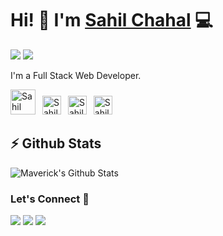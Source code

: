 # Hi! 👋 I'm [Sahil Chahal](https://twitter.com/devsahilchahal) 💻

[![](https://komarev.com/ghpvc/?username=dev-chahal&color=blue&label=Profile%20Views)](https://github.com/dev-chahal/dev-chahal)
[![](https://img.shields.io/github/followers/dev-chahal?label=GitHub%20Followers)](https://github.com/dev-chahal)

I'm a Full Stack Web Developer.

<!-- Socials -->
<a href="https://twitter.com/devsahilchahal"><img src="https://cdn.worldvectorlogo.com/logos/twitter-6.svg" title="Twitter" alt="Sahil Chahal Twitter profile" width="40"/></a>
&ensp;<a href="https://www.linkedin.com/in/sahil-chahal-2729b7217/"><img src="https://cdn.worldvectorlogo.com/logos/linkedin-icon-2.svg" title="Linkedin" alt="Sahil Chahal Linkedin account" width="30"/></a>
&ensp;<a href="https://www.instagram.com/__chahal_01"><img src="https://cdn.worldvectorlogo.com/logos/instagram-5.svg" title="Instagram" alt="Sahil Chahal Instagram profile" width="30"/></a>
&ensp;<a href="https://github.com/dev-chahal"><img src="https://cdn.worldvectorlogo.com/logos/github-icon-1.svg" title="GitHub" alt="Sahil Chahal GitHub profile" width="30"/></a>
<br>

## ⚡ Github Stats

![Maverick's Github Stats](https://github-readme-stats.vercel.app/api?username=dev-chahal&include_all_commits=true&count_private=true&show_icons=true&title_color=2B5BBD&icon_color=1124BB&text_color=A1A1A1&bg_color=0,000000,130F40)

### Let's Connect 🔗

[![](https://img.shields.io/badge/linkedin-%230077B5.svg?&style=for-the-badge&logo=linkedin&logoColor=white0e76a8)](https://www.linkedin.com/in/sahil-chahal-2729b7217/)
[![](https://img.shields.io/badge/twitter-%230077B5.svg?&style=for-the-badge&logo=twitter&logoColor=white&color=00acee)](https://twitter.com/devsahilchahal) 
[![](https://img.shields.io/badge/instagram-%230077B5.svg?&style=for-the-badge&logo=instagram&logoColor=white&color=8a3ab9)](https://www.instagram.com/__chahal_01/)
